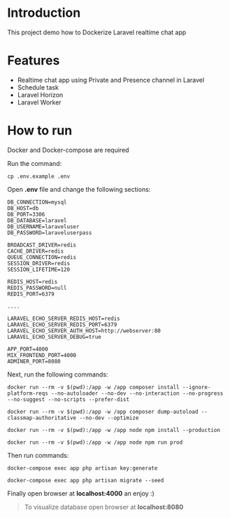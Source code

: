 # Introduction
This project demo how to Dockerize Laravel realtime chat app
# Features
- Realtime chat app using Private and Presence channel in Laravel
- Schedule task
- Laravel Horizon
- Laravel Worker

# How to run
Docker and Docker-compose are required

Run the command:
```
cp .env.example .env
```

Open **.env** file and change the following sections:
```
DB_CONNECTION=mysql
DB_HOST=db
DB_PORT=3306
DB_DATABASE=laravel
DB_USERNAME=laraveluser
DB_PASSWORD=laraveluserpass

BROADCAST_DRIVER=redis
CACHE_DRIVER=redis
QUEUE_CONNECTION=redis
SESSION_DRIVER=redis
SESSION_LIFETIME=120

REDIS_HOST=redis
REDIS_PASSWORD=null
REDIS_PORT=6379

....

LARAVEL_ECHO_SERVER_REDIS_HOST=redis
LARAVEL_ECHO_SERVER_REDIS_PORT=6379
LARAVEL_ECHO_SERVER_AUTH_HOST=http://webserver:80
LARAVEL_ECHO_SERVER_DEBUG=true

APP_PORT=4000
MIX_FRONTEND_PORT=4000
ADMINER_PORT=8080
```

Next, run the following commands:
```
docker run --rm -v $(pwd):/app -w /app composer install --ignore-platform-reqs --no-autoloader --no-dev --no-interaction --no-progress --no-suggest --no-scripts --prefer-dist

docker run --rm -v $(pwd):/app -w /app composer dump-autoload --classmap-authoritative --no-dev --optimize

docker run --rm -v $(pwd):/app -w /app node npm install --production

docker run --rm -v $(pwd):/app -w /app node npm run prod
```

Then run commands:
```
docker-compose exec app php artisan key:generate

docker-compose exec app php artisan migrate --seed
```

Finally open browser at **localhost:4000** an enjoy :)

> To visualize database open browser at **localhost:8080**